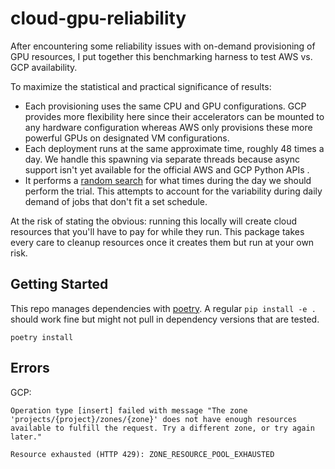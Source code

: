 # cloud-gpu-reliability

After encountering some reliability issues with on-demand provisioning of GPU resources, I put together this benchmarking harness to test AWS vs. GCP availability.

To maximize the statistical and practical significance of results:
- Each provisioning uses the same CPU and GPU configurations. GCP provides more flexibility here since their accelerators can be mounted to any hardware configuration whereas AWS only provisions these more powerful GPUs on designated VM configurations.
- Each deployment runs at the same approximate time, roughly 48 times a day. We handle this spawning via separate threads because async support isn't yet available for the official AWS and GCP Python APIs .
- It performs a [random search](https://en.wikipedia.org/wiki/Random_search) for what times during the day we should perform the trial. This attempts to account for the variability during daily demand of jobs that don't fit a set schedule.

At the risk of stating the obvious: running this locally will create cloud resources that you'll have to pay for while they run. This package takes every care to cleanup resources once it creates them but run at your own risk.

## Getting Started

This repo manages dependencies with [poetry](https://python-poetry.org/). A regular `pip install -e .` should work fine but might not pull in dependency versions that are tested.

```
poetry install
```

## Errors

GCP:

```
Operation type [insert] failed with message "The zone 'projects/{project}/zones/{zone}' does not have enough resources available to fulfill the request. Try a different zone, or try again later."
```

```
Resource exhausted (HTTP 429): ZONE_RESOURCE_POOL_EXHAUSTED
```
